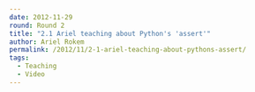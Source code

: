 ```yaml
---
date: 2012-11-29
round: Round 2
title: "2.1 Ariel teaching about Python's 'assert'"
author: Ariel Rokem
permalink: /2012/11/2-1-ariel-teaching-about-pythons-assert/
tags:
  - Teaching
  - Video
---
```

